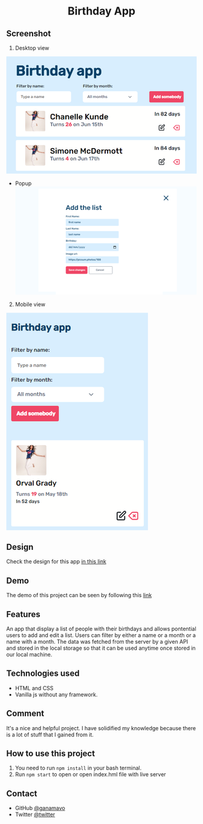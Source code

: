 <h1 align="center">Birthday App</h1>

## Screenshot

1. Desktop view

![Desktop screeshot](./assets/finished_app_screenshot.png)
  - Popup 
![Popup screenshot](./assets/popup_screenshot.png)

2. Mobile view

![Popup screenshot](./assets/mobile_screenshot.png)

## Design
  Check the design for this app [in this link](https://www.figma.com/file/dqm7MLlazeGPjqyi3UU3fM/Birthday-App-(Copy)?node-id=7%3A72)
## Demo
 The demo of this project can be seen by following this [link](https://birthday-app-rinon.netlify.app/)
## Features
An app that display a list of people with their birthdays and allows pontential users to add and edit a list. 
Users can filter by either a name or a month or a name with a month.
The data was fetched from the server by a given API and stored in the local storage so that it can be used anytime once stored in our local machine.
 
## Technologies used
- HTML and CSS
- Vanilla js without any framework.


## Comment
It's a nice and helpful project. I have solidified my knowledge because there is a lot of stuff that I gained from it.

## How to use this project
1. You need to run `npm install` in your bash terminal.
1. Run `npm start` to open or open index.hml file with live server

## Contact
 
-  GitHub [@ganamavo](https://github.com/ganamavo)
-  Twitter [@twitter](https://twitter.com/RTendrinomena)

